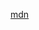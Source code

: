 [mdn](https://developer.mozilla.org/en-US/docs/Web/JavaScript/Reference/Global_Objects/Date/getTime)